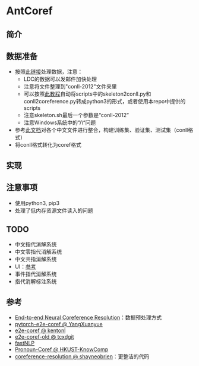 # AntCoref

## 简介

## 数据准备
- 按照[此链接](https://github.com/huggingface/neuralcoref/blob/master/neuralcoref/train/training.md#get-the-data)处理数据，注意：
  - LDC的数据可以发邮件加快处理
  - 注意将文件整理到"conll-2012"文件夹里
  - 可以按照[此教程](https://blog.csdn.net/shuihupo/article/details/79734462)自动将scripts中的skeleton2conll.py和conll2coreference.py转成python3的形式，或者使用本repo中提供的scripts
  - 注意skeleton.sh最后一个参数是“conll-2012”
  - 注意Windows系统中的“/\“问题
 - 参考[此文档](https://github.com/yhcc/OntoNotes-5.0-NER)对各个中文文件进行整合，构建训练集、验证集、测试集（conll格式）
 - 将conll格式转化为coref格式


## 实现

## 注意事项
- 使用python3, pip3
- 处理了低内存资源文件读入的问题

## TODO
- 中文指代消解系统
- 中文零指代消解系统
- 中文共指消解系统
- UI：[参考](https://github.com/huggingface/neuralcoref)
- 事件指代消解系统
- 指代消解标注系统

## 参考
- [End-to-end Neural Coreference Resolution](https://github.com/kentonl/e2e-coref/blob/e2e/setup_training.sh)：数据预处理方式
- [pytorch-e2e-coref @ YangXuanyue](https://github.com/YangXuanyue/pytorch-e2e-coref)
- [e2e-coref @ kentonl](https://github.com/kentonl/e2e-coref)
- [e2e-coref-old @ tcxdgit](https://github.com/tcxdgit/e2e-coref-old)
- [fastNLP](https://github.com/fastnlp/fastNLP/tree/master/reproduction/coreference_resolution)
- [Pronoun-Coref @ HKUST-KnowComp](https://github.com/HKUST-KnowComp/Pronoun-Coref)
- [coreference-resolution @ shayneobrien](https://github.com/shayneobrien/coreference-resolution)：更整洁的代码

